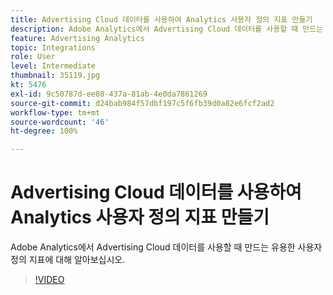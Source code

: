 ```yaml
---
title: Advertising Cloud 데이터를 사용하여 Analytics 사용자 정의 지표 만들기
description: Adobe Analytics에서 Advertising Cloud 데이터를 사용할 때 만드는 유용한 사용자 정의 지표에 대해 알아보십시오.
feature: Advertising Analytics
topic: Integrations
role: User
level: Intermediate
thumbnail: 35119.jpg
kt: 5476
exl-id: 9c50787d-ee08-437a-81ab-4e0da7861269
source-git-commit: d24bab984f57dbf197c5f6fb39d0a82e6fcf2ad2
workflow-type: tm+mt
source-wordcount: '46'
ht-degree: 100%

---
```



# Advertising Cloud 데이터를 사용하여 Analytics 사용자 정의 지표 만들기

Adobe Analytics에서 Advertising Cloud 데이터를 사용할 때 만드는 유용한 사용자 정의 지표에 대해 알아보십시오.

>[!VIDEO](https://video.tv.adobe.com/v/35119/?quality=12&learn=on)
